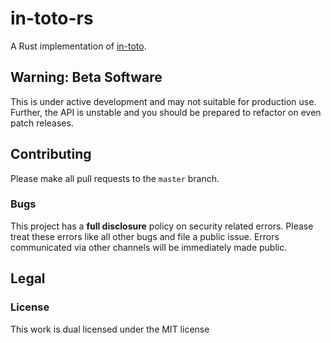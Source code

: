# in-toto-rs

A Rust implementation of [in-toto](https://in-toto.io).

## Warning: Beta Software

This is under active development and may not suitable for production use.
Further, the API is unstable and you should be prepared to refactor on even
patch releases.

## Contributing

Please make all pull requests to the `master` branch.

### Bugs

This project has a **full disclosure** policy on security related errors. Please
treat these errors like all other bugs and file a public issue. Errors communicated
via other channels will be immediately made public.

## Legal

### License

This work is dual licensed under the MIT license

